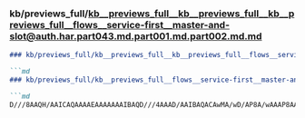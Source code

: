 ### kb/previews_full/kb__previews_full__kb__previews_full__kb__previews_full__flows__service-first__master-and-slot@auth.har.part043.md.part001.md.part002.md.md

```md
### kb/previews_full/kb__previews_full__kb__previews_full__flows__service-first__master-and-slot@auth.har.part043.md.part001.md.part002.md

```md
### kb/previews_full/kb__previews_full__flows__service-first__master-and-slot@auth.har.part043.md.part001.md (part 002)

```md
D///8AAQH/AAICAQAAAAEAAAAAAAIBAQD///4AAAD/AAIBAQACAwMA/wD/AP8A/wAAAP8AAAAAAAEBAQAAAP8AAQEAAAMDAwD
```

```

```

```
